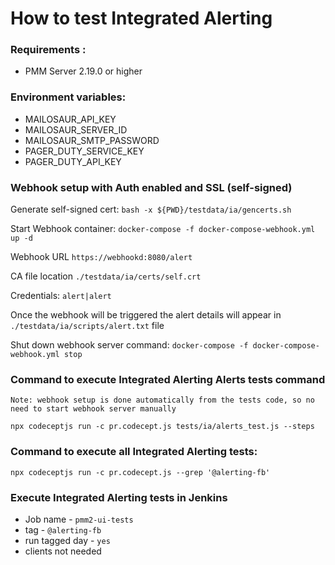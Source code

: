 # **How to test Integrated Alerting**
### Requirements :
* PMM Server 2.19.0 or higher
### Environment variables:
* MAILOSAUR_API_KEY
* MAILOSAUR_SERVER_ID
* MAILOSAUR_SMTP_PASSWORD
* PAGER_DUTY_SERVICE_KEY
* PAGER_DUTY_API_KEY
### Webhook setup with Auth enabled and SSL (self-signed)
Generate self-signed cert: `bash -x ${PWD}/testdata/ia/gencerts.sh`

Start Webhook container: `docker-compose -f docker-compose-webhook.yml up -d`

Webhook URL `https://webhookd:8080/alert`

CA file location `./testdata/ia/certs/self.crt`

Credentials: `alert|alert`

Once the webhook will be triggered the alert details will appear in `./testdata/ia/scripts/alert.txt` file

Shut down webhook server command: `docker-compose -f docker-compose-webhook.yml stop`

### Command to execute Integrated Alerting Alerts tests command
`Note: webhook setup is done automatically from the tests code, so no need to start webhook server manually`

`npx codeceptjs run -c pr.codecept.js tests/ia/alerts_test.js --steps`

### Command to execute all Integrated Alerting tests:

`npx codeceptjs run -c pr.codecept.js --grep '@alerting-fb'`

### Execute Integrated Alerting tests in Jenkins
* Job name - `pmm2-ui-tests`
* tag - `@alerting-fb`
* run tagged day - `yes`
* clients not needed
